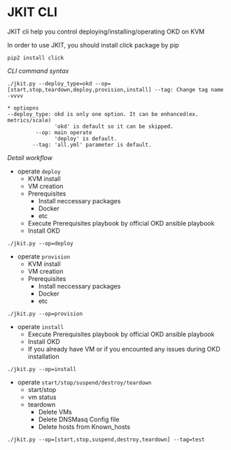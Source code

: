 # JKIT CLI

JKIT cli help you control deploying/installing/operating OKD on KVM

In order to use JKIT, you should install click package by pip

```
pip2 install click
```

*CLI command syntax*
```
./jkit.py --deploy_type=okd --op=[start,stop,teardown,deploy,provision,install] --tag: Change tag name -vvvv 

* optiopns
--deploy_type: okd is only one option. It can be enhanced(ex. metrics/scale)
               'okd' is default so it can be skipped.
         --op: main operate 
               'deploy' is default.
        --tag: 'all.yml' parameter is default.
```


*Detail workflow*

- operate `deploy`
  - KVM install
  - VM creation 
  - Prerequisites
    - Install neccessary packages
    - Docker
    - etc
  - Execute Prerequisites playbook by official OKD ansible playbook
  - Install OKD

```
./jkit.py --op=deploy
```

- operate `provision`
  - KVM install
  - VM creation 
  - Prerequisites
    - Install neccessary packages
    - Docker
    - etc

```
./jkit.py --op=provision
```

- operate `install`
  - Execute Prerequisites playbook by official OKD ansible playbook
  - Install OKD 
  - If you already have VM or if you encounted any issues during OKD installation
  
```
./jkit.py --op=install
```

- operate `start/stop/suspend/destroy/teardown`
  - start/stop 
  - vm status
  - teardown
    - Delete VMs
    - Delete DNSMasq Config file
    - Delete hosts from Known_hosts


```
./jkit.py --op=[start,stop,suspend,destroy,teardown] --tag=test
```
